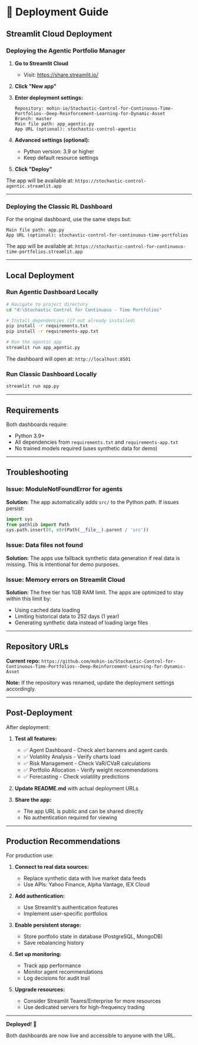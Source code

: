 # 🚀 Deployment Guide

## Streamlit Cloud Deployment

### Deploying the Agentic Portfolio Manager

1. **Go to Streamlit Cloud**
   - Visit: https://share.streamlit.io/

2. **Click "New app"**

3. **Enter deployment settings:**
   ```
   Repository: mohin-io/Stochastic-Control-for-Continuous-Time-Portfolios--Deep-Reinforcement-Learning-for-Dynamic-Asset
   Branch: master
   Main file path: app_agentic.py
   App URL (optional): stochastic-control-agentic
   ```

4. **Advanced settings (optional):**
   - Python version: 3.9 or higher
   - Keep default resource settings

5. **Click "Deploy"**

The app will be available at: `https://stochastic-control-agentic.streamlit.app`

---

### Deploying the Classic RL Dashboard

For the original dashboard, use the same steps but:

```
Main file path: app.py
App URL (optional): stochastic-control-for-continuous-time-portfolios
```

The app will be available at: `https://stochastic-control-for-continuous-time-portfolios.streamlit.app`

---

## Local Deployment

### Run Agentic Dashboard Locally

```bash
# Navigate to project directory
cd "d:\Stochastic Control for Continuous - Time Portfolios"

# Install dependencies (if not already installed)
pip install -r requirements.txt
pip install -r requirements-app.txt

# Run the agentic app
streamlit run app_agentic.py
```

The dashboard will open at: `http://localhost:8501`

### Run Classic Dashboard Locally

```bash
streamlit run app.py
```

---

## Requirements

Both dashboards require:
- Python 3.9+
- All dependencies from `requirements.txt` and `requirements-app.txt`
- No trained models required (uses synthetic data for demo)

---

## Troubleshooting

### Issue: ModuleNotFoundError for agents

**Solution:** The app automatically adds `src/` to the Python path. If issues persist:

```python
import sys
from pathlib import Path
sys.path.insert(0, str(Path(__file__).parent / 'src'))
```

### Issue: Data files not found

**Solution:** The apps use fallback synthetic data generation if real data is missing. This is intentional for demo purposes.

### Issue: Memory errors on Streamlit Cloud

**Solution:** The free tier has 1GB RAM limit. The apps are optimized to stay within this limit by:
- Using cached data loading
- Limiting historical data to 252 days (1 year)
- Generating synthetic data instead of loading large files

---

## Repository URLs

**Current repo:** `https://github.com/mohin-io/Stochastic-Control-for-Continuous-Time-Portfolios--Deep-Reinforcement-Learning-for-Dynamic-Asset`

**Note:** If the repository was renamed, update the deployment settings accordingly.

---

## Post-Deployment

After deployment:

1. **Test all features:**
   - ✅ Agent Dashboard - Check alert banners and agent cards
   - ✅ Volatility Analysis - Verify charts load
   - ✅ Risk Management - Check VaR/CVaR calculations
   - ✅ Portfolio Allocation - Verify weight recommendations
   - ✅ Forecasting - Check volatility predictions

2. **Update README.md** with actual deployment URLs

3. **Share the app:**
   - The app URL is public and can be shared directly
   - No authentication required for viewing

---

## Production Recommendations

For production use:

1. **Connect to real data sources:**
   - Replace synthetic data with live market data feeds
   - Use APIs: Yahoo Finance, Alpha Vantage, IEX Cloud

2. **Add authentication:**
   - Use Streamlit's authentication features
   - Implement user-specific portfolios

3. **Enable persistent storage:**
   - Store portfolio state in database (PostgreSQL, MongoDB)
   - Save rebalancing history

4. **Set up monitoring:**
   - Track app performance
   - Monitor agent recommendations
   - Log decisions for audit trail

5. **Upgrade resources:**
   - Consider Streamlit Teams/Enterprise for more resources
   - Use dedicated servers for high-frequency trading

---

**Deployed!** 🎉

Both dashboards are now live and accessible to anyone with the URL.
